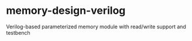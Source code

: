 # memory-design-verilog
Verilog-based parameterized memory module with read/write support and testbench
